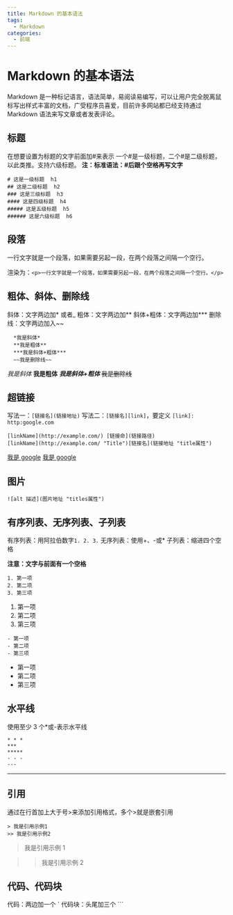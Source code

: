 ```yaml
---
title: Markdown 的基本语法
tags:
  - Markdown
categories:
  - 前端
---
```


# Markdown 的基本语法

Markdown 是一种标记语言，语法简单，易阅读易编写，可以让用户完全脱离鼠标写出样式丰富的文档，广受程序员喜爱，目前许多网站都已经支持通过 Markdown 语法来写文章或者发表评论。

## 标题

在想要设置为标题的文字前面加#来表示
一个#是一级标题，二个#是二级标题，以此类推。支持六级标题。
**注：标准语法：#后跟个空格再写文字**

```
# 这是一级标题  h1
## 这是二级标题  h2
### 这是三级标题  h3
#### 这是四级标题  h4
##### 这是五级标题  h5
###### 这是六级标题  h6

```

## 段落

一行文字就是一个段落，如果需要另起一段，在两个段落之间隔一个空行。

渲染为：`<p>一行文字就是一个段落，如果需要另起一段，在两个段落之间隔一个空行。</p>`

## 粗体、斜体、删除线

斜体：文字两边加\* 或者\_
粗体：文字两边加**
斜体+粗体：文字两边加\***
删除线：文字两边加入~~

```
  *我是斜体*
  **我是粗体**
  ***我是斜体+粗体***
  ~~我是删除线~~
```

_我是斜体_
**我是粗体**
**_我是斜体+粗体_**
~~我是删除线~~

## 超链接

写法一：`[链接名](链接地址)`
写法二：`[链接名][link]`，要定义 `[link]: http:google.com`

```
[linkName](http://example.com/) [链接命](链接路径)
[linkName](http://example.com/ "Title")[链接名](链接地址 "title属性")
```

[我是 google](http://google.com/)
[我是 google](http://google.com/ "google")

## 图片

```
![alt 描述](图片地址 "titles属性")
```

## 有序列表、无序列表、子列表

有序列表：用阿拉伯数字`1. 2. 3.`
无序列表：使用+、-或\*
子列表：缩进四个空格

**注意：文字与前面有一个空格**

```
1. 第一项
2. 第二项
3. 第三项
```

1. 第一项
2. 第二项
3. 第三项

```
- 第一项
- 第二项
- 第三项
```

- 第一项
- 第二项
- 第三项

## 水平线

使用至少 3 个\*或-表示水平线

```
* * *
***
*****
- - -
---
```

---

## 引用

通过在行首加上大于号>来添加引用格式，多个>就是嵌套引用

```
> 我是引用示例1
>> 我是引用示例2
```

> 我是引用示例 1

> > 我是引用示例 2

## 代码、代码块

代码：两边加一个 `
代码块：头尾加三个 ```
